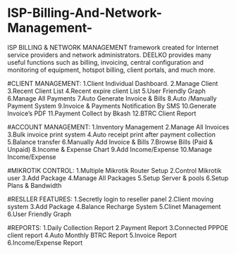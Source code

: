 # ISP-Billing-And-Network-Management-
ISP BILLING & NETWORK MANAGEMENT framework created for Internet service providers and network administrators. DEELKO provides many useful functions such as billing, invoicing, central configuration and monitoring of equipment, hotspot billing, client portals, and much more.

#CLIENT MANAGEMENT:
1.Client Individual Dashboard.
2.Manage Client
3.Recent Client List
4.Recent expire client List
5.User Friendly Graph
6.Manage All Payments
7.Auto Generate Invoice & Bills
8.Auto /Manually Payment System
9.Invoice & Payments Notification By SMS
10.Generate Invoice’s PDF
11.Payment Collect by Bkash
12.BTRC Client Report

#ACCOUNT MANAGEMENT:
1.Inventory Management
2.Manage All Invoices
3.Bulk invoice print system
4.Auto receipt print after payment collection
5.Balance transfer
6.Manually Add Invoice & Bills
7.Browse Bills (Paid & Unpaid)
8.Income & Expense Chart
9.Add Income/Expense
10.Manage Income/Expense

#MIKROTIK CONTROL:
1.Multiple Mikrotik Router Setup
2.Control Mikrotik user
3.Add Package
4.Manage All Packages
5.Setup Server & pools
6.Setup Plans & Bandwidth

#RESLLER FEATURES:
1.Secretly login to reseller panel
2.Client moving system
3.Add Package
4.Balance Recharge System
5.Clinet Management
6.User Friendly Graph

#REPORTS:
1.Daily Collection Report
2.Payment Report
3.Connected PPPOE client report
4.Auto Monthly BTRC Report
5.Invoice Report
6.Income/Expense Report
